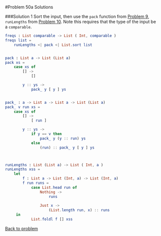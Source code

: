 #Problem 50a Solutions

###Solution 1
Sort the input, then use the ```pack``` function from [Problem 9](../p/p09.md), ```runLengths``` from [Problem 10](../p/p10.md). Note this requires that the type of the input be a ```comparable```. 

```elm
freqs : List comparable -> List ( Int, comparable )
freqs list =
    runLengths <| pack <| List.sort list


pack : List a -> List (List a)
pack xs =
    case xs of
        [] ->
            []

        y :: ys ->
            pack_ y [ y ] ys


pack_ : a -> List a -> List a -> List (List a)
pack_ v run xs =
    case xs of
        [] ->
            [ run ]

        y :: ys ->
            if y == v then
                pack_ y (y :: run) ys
            else
                (run) :: pack_ y [ y ] ys



runLengths : List (List a) -> List ( Int, a )
runLengths xss =
    let
        f : List a -> List (Int, a) -> List (Int, a)
        f run runs =
            case List.head run of
                Nothing ->
                    runs
           
                Just x ->
                    (List.length run, x) :: runs
     in 
            List.foldl f [] xss 
```

[Back to problem](../p/p50a.md)